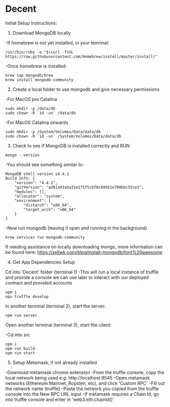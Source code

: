# Decent

Initial Setup Instructions:

 1. Download MongoDB locally

  -If homebrew is not yet installed, in your temrinal:

  ```
  /usr/bin/ruby -e "$(curl -fsSL https://raw.githubusercontent.com/Homebrew/install/master/install)"
  ```

  -Once homebrew is installed:

  ```
  brew tap mongodb/brew
  brew install mongodb-community
  ```

2. Create a local folder to use mongodb and give necessary permissions

  -For MacOS pre Catalina

  ```
  sudo mkdir -p /data/db
  sudo chown -R `id -un` /data/db

  ```

  -For MacOS Catalina onwards

  ```
  sudo mkdir -p /System/Volumes/Data/data/db
  sudo chown -R `id -un` /System/Volumes/Data/data/db
  ```

3. Check to see if MongoDB is installed correctly and RUN

  ```
  mongo --version
  ```

  -You should see something similar to:

  ```
  MongoDB shell version v4.4.1
  Build Info: {
      "version": "4.4.1",
      "gitVersion": "ad91a93a5a31e175f5cbf8c69561e788bbc55ce1",
      "modules": [],
      "allocator": "system",
      "environment": {
          "distarch": "x86_64",
          "target_arch": "x86_64"
      }
  }
  ```

  -Now run mongodb (leaving it open and running in the background)

  ```
  brew services run mongodb-community
  ```

  If needing assistance on locally downloading mongo, more information can be found here:
  https://zellwk.com/blog/install-mongodb/font%20awesome

4. Get App Dependencies Setup

  Cd into 'Decent' folder (terminal 1)
  -This will run a local instance of truffle and provide a console we can use later to interact with our deployed contract and provided accounts
  
  ```
  npm i
  npx truffle develop
  ```

  In another terminal (terminal 2), start the server:

  ```
  npm run server
  ```

  Open another terminal (terminal 3), start the client:

  -Cd into src

  ```
  npm i
  npm run build
  npm run start
  ```

5. Setup Metamask, if not already installed

-Download metamask chrome extension
-From the truffle console, copy the local network being used e.g. http://localhost:9545
-Open metamask networks (Ethereum Mainnet, Ropsten, etc), and click 'Custom RPC'
  -Fill out the network name (truffle)
  -Paste the network you copied from the truffle console into the New RPC URL input
  -If metamask requires a Chain Id, go into truffle console and enter in 'web3.eth.chainId()'